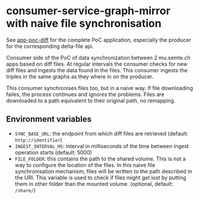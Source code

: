 # consumer-service-graph-mirror with naive file synchronisation

See [app-poc-diff](http://github.com/redpencilio/app-poc-diff) for the complete PoC application, especially the producer for the corresponding delta-file api.

Consumer side of the PoC of data synchronization between 2 mu.semte.ch apps based on diff files. At regular intervals the consumer checks for new diff files and ingests the data found in the files. This consumer ingests the triples in the same graphs as they where in on the producer.

This consumer synchronises files too, but in a naive way. If file downloading failes, the process continues and ignores the problems. Files are downloaded to a path equivalent to their original path, no remapping.

## Environment variables

* `SYNC_BASE_URL`: the endpoint from which diff files are retrieved (default: `http://identifier`)
* `INGEST_INTERVAL_MS`: interval in milliseconds of the time between ingest operation starts (default: 5000)
* `FILE_FOLDER`: this contains the path to the shared volume. This is not a way to configure the location of the files. In this naive file synchronisation mechanism, files will be written to the path described in the URI. This variable is used to check if files might get lost by putting them in other folder than the mounted volume. (optional, default: `/share/`)

